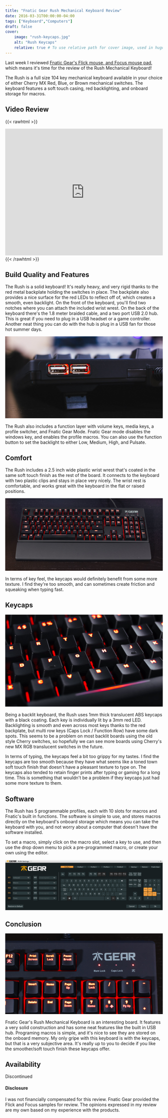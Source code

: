```yaml
---
title: "Fnatic Gear Rush Mechanical Keyboard Review"
date: 2016-03-31T00:00:00-04:00
tags: ["Keyboard","Computers"]
draft: false
cover:
    image: "rush-keycaps.jpg"
    alt: "Rush Keycaps"
    relative: true # To use relative path for cover image, used in hugo Page-bundles
---
```


Last week I reviewed [Fnatic Gear's Flick mouse, and Focus mouse pad](/posts/fnatic-flick-focus/), which means it's time for the review of the Rush Mechanical Keyboard!

The Rush is a full size 104 key mechanical keyboard available in your choice of either Cherry MX Red, Blue, or Brown mechanical switches. The keyboard features a soft touch casing, red backlighting, and onboard storage for macros.

## Video Review

{{< rawhtml >}}
<iframe width="100%" height="404" src="https://www.youtube.com/embed/wXQlPIYtkzQ" frameborder="0" allowfullscreen></iframe>
{{< /rawhtml >}}


## Build Quality and Features

The Rush is a solid keyboard! It's really heavy, and very rigid thanks to the red metal backplate holding the switches in place. The backplate also provides a nice surface for the red LEDs to reflect off of, which creates a smooth, even backlight. On the front of the keyboard, you'll find two notches where you can attach the included wrist wrest. On the back of the keyboard there's the 1.8 meter braided cable, and a two port USB 2.0 hub. This is great if you need to plug in a USB headset or a game controller. Another neat thing you can do with the hub is plug in a USB fan for those hot summer days. 

![USB Ports](rush-usb.jpg)

The Rush also includes a function layer with volume keys, media keys, a profile switcher, and Fnatic Gear Mode. Fnatic Gear mode disables the windows key, and enables the profile macros. You can also use the function button to set the backlight to either Low, Medium, High, and Pulsate.

## Comfort

The Rush includes a 2.5 inch wide plastic wrist wrest that's coated in the same soft touch finish as the rest of the board. It connects to the keyboard with two plastic clips and stays in place very nicely. The wrist rest is comfortable, and works great with the keyboard in the flat or raised positions.

![Keyboard Layout](rush-full.jpg)


In terms of key feel, the keycaps would definitely benefit from some more texture. I find they're too smooth, and can sometimes create friction and squeaking when typing fast.

## Keycaps

![Keycaps](rush-keycaps.jpg)

Being a backlit keyboard, the Rush uses 1mm thick translucent ABS keycaps with a black coating. Each key is individually lit by a 3mm red LED. Backlighting is smooth and even across most keys thanks to the red backplate, but multi row keys (Caps Lock / Function Row) have some dark spots. This seems to be a problem on most backlit boards using the old style Cherry switches, so hopefully we can see more boards using Cherry's new MX RGB translucent switches in the future. 

In terms of typing, the keycaps feel a bit too grippy for my tastes. I find the keycaps are too smooth because they have what seems like a toned town soft touch finish that doesn't have a pleasant texture to type on. The keycaps also tended to retain finger prints after typing or gaming for a long time. This is something that wouldn't be a problem if they keycaps just had some more texture to them.

## Software

The Rush has 5 programmable profiles, each with 10 slots for macros and Fnatic's built in functions. The software is simple to use, and stores macros directly on the keyboard's onboard storage which means you can take the keyboard with you, and not worry about a computer that doesn't have the software installed.

To set a macro, simply click on the macro slot, select a key to use, and then use the drop down menu to pick a pre-programmed macro, or create your own using the editor.

![Software](L2xr3j9.png)

## Conclusion

![Close up Keyboard](rush-logo.jpg)

Fnatic Gear's Rush Mechanical Keyboard is an interesting board. It features a very solid construction and has some neat features like the built in USB hub. Programing macros is simple, and it's nice to see they are stored on the onboard memory.  My only gripe with this keyboard is with the keycaps, but that is a very subjective area. It's really up to you to decide if you like the smoother/soft touch finish these keycaps offer.

## Availability
Discontinued

#### Disclosure
I was not financially compensated for this review. Fnatic Gear provided the Flick and Focus samples for review. The opinions expressed in my review are my own based on my experience with the products.
